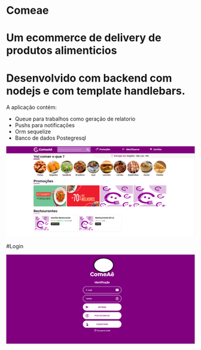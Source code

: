 # Comeae
# Um ecommerce de delivery de produtos alimenticios

# Desenvolvido com backend com nodejs e com template handlebars.

A aplicação contém:

- Queue para trabalhos como geração de relatorio
- Pushs para notificações
- Orm sequelize
- Banco de dados Postegresql


![Alt text](/favicon/comear.png)


#Login

![Alt text](/favicon/login.png)

